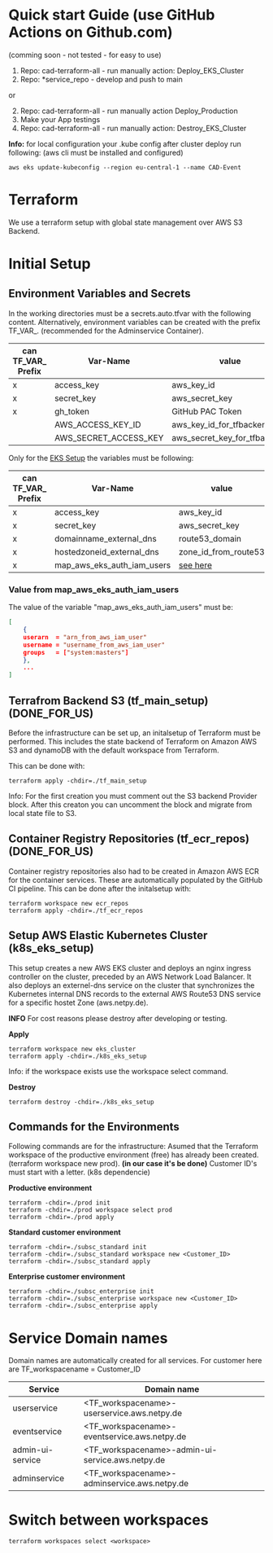 # Quick start Guide (use GitHub Actions on Github.com)
(comming soon - not tested - for easy to use)
1. Repo: cad-terraform-all - run manually action: Deploy_EKS_Cluster
2. Repo: *service_repo - develop and push to main
   
or

2. Repo: cad-terraform-all - run manually action Deploy_Production
3. Make your App testings
4. Repo: cad-terraform-all - run manually action: Destroy_EKS_Cluster

**Info:**
for local configuration your .kube config after cluster deploy run following:
(aws cli must be installed and configured)
```
aws eks update-kubeconfig --region eu-central-1 --name CAD-Event
```

# Terraform
We use a terraform setup with global state management over AWS S3 Backend.

# Initial Setup
## Environment Variables and Secrets
In the working directories must be a secrets.auto.tfvar with the following content.
Alternatively, environment variables can be created with the prefix TF_VAR_. (recommended for the Adminservice Container).

| can TF_VAR_ Prefix    | Var-Name              | value                         |
| --------------------- | --------------------- | ----------------------------- |
|         x             | access_key            | aws_key_id                    |
|         x             | secret_key            | aws_secret_key                |
|         x             | gh_token              | GitHub PAC Token              |
|                       | AWS_ACCESS_KEY_ID     | aws_key_id_for_tfbackend      |
|                       | AWS_SECRET_ACCESS_KEY | aws_secret_key_for_tfbackend  |



Only for the [EKS Setup](#Setup-AWS-Elastic-Kubernetes-Cluster-(k8s_eks_setup)) the variables must be following:

| can TF_VAR_ Prefix  | Var-Name                   | value                         |
| --------------------| -------------------------- | ----------------------------- |
|         x           | access_key                 | aws_key_id                    |
|         x           | secret_key                 | aws_secret_key                |
|         x           | domainname_external_dns    | route53_domain                |
|         x           | hostedzoneid_external_dns  | zone_id_from_route53          |
|         x           | map_aws_eks_auth_iam_users | [see here](#Value-from-map_aws_eks_auth_iam_users) |


### Value from map_aws_eks_auth_iam_users
The value of the variable "map_aws_eks_auth_iam_users" must be:
``` json
[
    {
    userarn  = "arn_from_aws_iam_user"
    username = "username_from_aws_iam_user"
    groups   = ["system:masters"]
    },
    ...
]
```

## Terrafrom Backend S3 (tf_main_setup) (DONE_FOR_US)
Before the infrastructure can be set up, an initalsetup of Terraform must be performed. This includes the state backend of Terraform on Amazon AWS S3 and dynamoDB with the default workspace from Terraform.

This can be done with:
```
terraform apply -chdir=./tf_main_setup
```
Info: For the first creation you must comment out the S3 backend Provider block. After this creaton you can uncomment the block and migrate from local state file to S3.


## Container Registry Repositories (tf_ecr_repos) (DONE_FOR_US)
Container registry repositories also had to be created in Amazon AWS ECR for the container services. These are automatically populated by the GitHub CI pipeline.
This can be done after the initalsetup with:
```
terraform workspace new ecr_repos
terraform apply -chdir=./tf_ecr_repos
```


## Setup AWS Elastic Kubernetes Cluster (k8s_eks_setup)
This setup creates a new AWS EKS cluster and deploys an nginx ingress controller on the cluster, preceded by an AWS Network Load Balancer. It also deploys an externel-dns service on the cluster that synchronizes the Kubernetes internal DNS records to the external AWS Route53 DNS service for a specific hostet Zone (aws.netpy.de).

**INFO**
For cost reasons please destroy after developing or testing.



**Apply**
```
terraform workspace new eks_cluster
terraform apply -chdir=./k8s_eks_setup
```
Info: if the workspace exists use the workspace select command.

**Destroy**
```
terraform destroy -chdir=./k8s_eks_setup
```


## Commands for the Environments
Following commands are for the infrastructure:
Asumed that the Terraform workspace of the productive environment (free) has already been created. (terraform workspace new prod). **(in our case it's be done)**
Customer ID's must start with a letter. (k8s dependencie)

**Productive environment**
```
terraform -chdir=./prod init
terraform -chdir=./prod workspace select prod
terraform -chdir=./prod apply
```
**Standard customer environment**
```
terraform -chdir=./subsc_standard init
terraform -chdir=./subsc_standard workspace new <Customer_ID>
terraform -chdir=./subsc_standard apply
```
**Enterprise customer environment**
```
terraform -chdir=./subsc_enterprise init
terraform -chdir=./subsc_enterprise workspace new <Customer_ID>
terraform -chdir=./subsc_enterprise apply
```

# Service Domain names 
Domain names are automatically created for all services. 
For customer here are TF_workspacename = Customer_ID

| Service           | Domain name                                        |
| ----------------- | -------------------------------------------------- |
| userservice       | <TF_workspacename>-userservice.aws.netpy.de        |
| eventservice      | <TF_workspacename>-eventservice.aws.netpy.de       |
| admin-ui-service  | <TF_workspacename>-admin-ui-service.aws.netpy.de   |
| adminservice      | <TF_workspacename>-adminservice.aws.netpy.de       |


# Switch between workspaces
```
terraform workspaces select <workspace>
```

